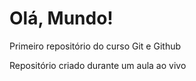 # Olá, Mundo!
 Primeiro repositório do curso Git e Github

Repositório criado durante um aula ao vivo